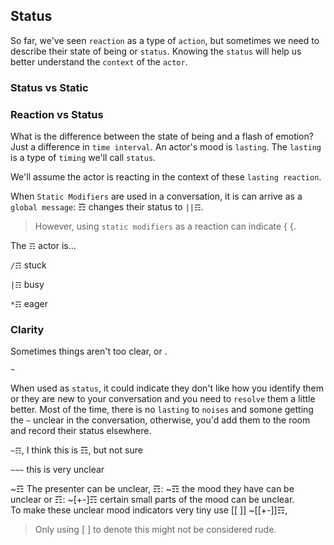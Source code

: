 ## Status

So far, we've seen `reaction` as a type of `action`, but sometimes we need to describe their state of being or `status`.  Knowing the `status` will help us better understand the `context` of the `actor`.

### Status vs Static


### Reaction vs Status
What is the difference between the state of being and a flash of emotion?  Just a difference in `time interval`.  An actor's mood is `lasting`.  The `lasting` is a type of `timing` we'll call `status`.  

We'll assume the actor is reacting in the context of these `lasting reaction`.

When `Static Modifiers` are used in a conversation, it is can arrive as a `global message`: ☶ changes their status to `||☶`.

> However, using `static modifiers` as a reaction can indicate { {.

The `☶` actor is...

`/☶` stuck

`|☶` busy

`*☶` eager

### Clarity

Sometimes things aren't too clear, or .

`~` 

When used as `status`, it could indicate they don't like how you identify them or they are new to your conversation and you need to `resolve` them a little better.  Most of the time, there is no `lasting` to `noises` and somone getting the `~` unclear in the conversation, otherwise, you'd add them to the room and record their status elsewhere.

`~☶`, I think this is ☶, but not sure

`~~~` this is very unclear

~☶ The presenter can be unclear, 
☶: ~☶ the mood they have can be unclear or 
☶: ~[+-]☶ certain small parts of the mood can be unclear.  
To make these unclear mood indicators very tiny use [[ ]] ~[[+-]]☶, 

> Only using [ ] to denote this might not be considered rude.